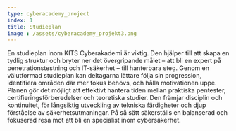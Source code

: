 ```yaml
---
type: cyberacademy_project
index: 1
title: Studieplan
image : /assets/cyberacademy_projekt3.png
---
```

En studieplan inom KITS Cyberakademi är viktig. Den hjälper till att skapa en tydlig struktur och bryter ner det övergripande målet – att bli en expert på penetrationstestning och IT-säkerhet – till hanterbara steg. Genom en välutformad studieplan kan deltagarna lättare följa sin progression, identifiera områden där mer fokus behövs, och hålla motivationen uppe. Planen gör det möjligt att effektivt hantera tiden mellan praktiska pentester, certifieringsförberedelser och teoretiska studier. Den främjar disciplin och kontinuitet, för långsiktig utveckling av tekniska färdigheter och djup förståelse av säkerhetsutmaningar. På så sätt säkerställs en balanserad och fokuserad resa mot att bli en specialist inom cybersäkerhet.